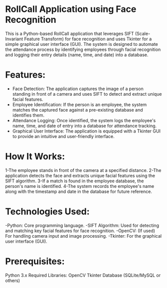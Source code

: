 # RollCall Application using Face Recognition
This is a Python-based RollCall application that leverages SIFT (Scale-Invariant Feature Transform) for face recognition and uses Tkinter for a simple graphical user interface (GUI). The system is designed to automate the attendance process by identifying employees through facial recognition and logging their entry details (name, time, and date) into a database.

# Features:
- Face Detection: The application captures the image of a person standing in front of a camera and uses SIFT to detect and extract unique facial features.
- Employee Identification: If the person is an employee, the system matches the captured face against a pre-existing database and identifies them.
- Attendance Logging: Once identified, the system logs the employee's name, time, and date of entry into a database for attendance tracking.
- Graphical User Interface: The application is equipped with a Tkinter GUI to provide an intuitive and user-friendly interface.
# How It Works:
 1-The employee stands in front of the camera at a specified distance.
 2-The application detects the face and extracts unique facial features using the SIFT algorithm.
 3-If a match is found in the employee database, the person's name is identified.
 4-The system records the employee's name along with the timestamp and date in the database for future reference.

 # Technologies Used:
-Python: Core programming language.
-SIFT Algorithm: Used for detecting and matching key facial features for face recognition.
-OpenCV: (If used) For handling camera input and image processing.
-Tkinter: For the graphical user interface (GUI).

# Prerequisites:    
Python 3.x
Required Libraries:
OpenCV
Tkinter
Database (SQLite/MySQL or others)

